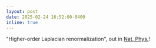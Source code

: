 ```yaml
---
layout: post
date: 2025-02-24 16:52:00-0400
inline: true
---
```


"Higher-order Laplacian renormalization", out in [Nat. Phys.](https://doi.org/10.1038/s41567-025-02784-1)!
